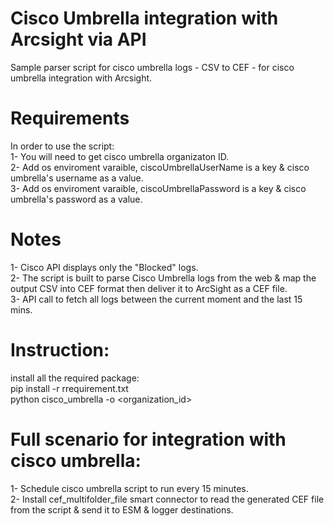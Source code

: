 
# Cisco Umbrella integration with Arcsight via API

Sample parser script for cisco umbrella logs - CSV to CEF - for cisco umbrella integration with Arcsight.

# Requirements
In order to use the script:                 
    1- You will need to get cisco umbrella organizaton ID.           
    2- Add os enviroment varaible, ciscoUmbrellaUserName is a key & cisco umbrella's username as a value.        
    3- Add os enviroment varaible, ciscoUmbrellaPassword is a key & cisco umbrella's password as a value.

# Notes
1- Cisco API displays only the "Blocked" logs.            
2- The script is built to parse Cisco Umbrella logs from the web & map the output CSV into CEF format then deliver it to ArcSight as a CEF file.  
3- API call to fetch all logs between the current moment and the last 15 mins.

# Instruction:
install all the required package:   
pip install -r rrequirement.txt    
python cisco_umbrella -o <organization_id>    

# Full scenario for integration with cisco umbrella:   
1- Schedule cisco umbrella script to run every 15 minutes.      
2- Install cef_multifolder_file smart connector to read the generated CEF file from the script & send it to ESM & logger destinations.                
